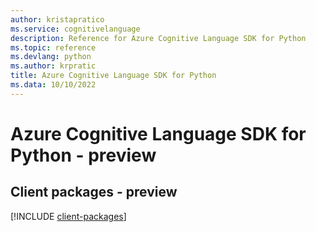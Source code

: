```yaml
---
author: kristapratico
ms.service: cognitivelanguage
description: Reference for Azure Cognitive Language SDK for Python
ms.topic: reference
ms.devlang: python
ms.author: krpratic
title: Azure Cognitive Language SDK for Python
ms.data: 10/10/2022
---
```

# Azure Cognitive Language SDK for Python - preview

## Client packages - preview
[!INCLUDE [client-packages](cognitive-language-client-index.md)]
